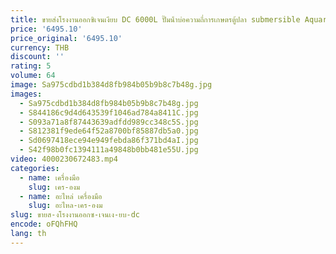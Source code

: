```yaml
---
title: ขายส่งโรงงานออกซิเจนเงียบ DC 6000L ปั๊มน้ําบ่อความถี่การเกษตรตู้ปลา submersible Aquarium ปั๊มน้ํา
price: '6495.10'
price_original: '6495.10'
currency: THB
discount: ''
rating: 5
volume: 64
image: Sa975cdbd1b384d8fb984b05b9b8c7b48g.jpg
images:
  - Sa975cdbd1b384d8fb984b05b9b8c7b48g.jpg
  - S844186c9d4d643539f1046ad784a8411C.jpg
  - S093a71a8f87443639adfdd989cc348c5S.jpg
  - S812381f9ede64f52a8700bf85887db5a0.jpg
  - Sd0697418ece94e949febda86f371bd4aI.jpg
  - S42f98b0fc1394111a49848b0bb481e55U.jpg
video: 4000230672483.mp4
categories:
  - name: เครื่องมือ
    slug: เคร-องม
  - name: อะไหล่ เครื่องมือ
    slug: อะไหล-เคร-องม
slug: ขายส-งโรงงานออกซ-เจนเง-ยบ-dc
encode: oFQhFHQ
lang: th
---
```

  